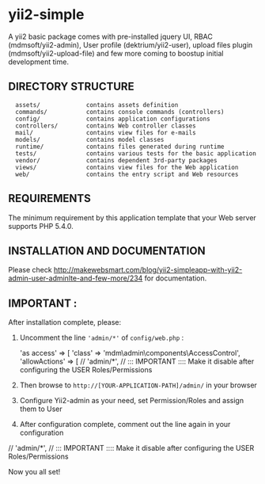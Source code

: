yii2-simple
==============

A yii2 basic package comes with pre-installed jquery UI, RBAC (mdmsoft/yii2-admin), User profile (dektrium/yii2-user), upload files plugin (mdmsoft/yii2-upload-file) and few more coming to boostup initial development time. 


DIRECTORY STRUCTURE
-------------------

      assets/             contains assets definition
      commands/           contains console commands (controllers)
      config/             contains application configurations
      controllers/        contains Web controller classes
      mail/               contains view files for e-mails
      models/             contains model classes
      runtime/            contains files generated during runtime
      tests/              contains various tests for the basic application
      vendor/             contains dependent 3rd-party packages
      views/              contains view files for the Web application
      web/                contains the entry script and Web resources


REQUIREMENTS
------------

The minimum requirement by this application template that your Web server supports PHP 5.4.0.


INSTALLATION AND DOCUMENTATION
------------------------------

Please check http://makewebsmart.com/blog/yii2-simpleapp-with-yii2-admin-user-adminlte-and-few-more/234 for documentation.


IMPORTANT :
-----------

After installation complete, please:

1.  Uncomment the line `'admin/*'` of `config/web.php` : 
        
    'as access' => [
          'class' => 'mdm\admin\components\AccessControl',
          'allowActions' => [
      //    'admin/*',  // ::: IMPORTANT :::: Make it disable after configuring the USER Roles/Permissions

2.  Then browse to `http://[YOUR-APPLICATION-PATH]/admin/` in your browser

3.  Configure Yii2-admin as your need, set Permission/Roles and assign them to User

4.  After configuration complete, comment out the line again in your configuration

//    'admin/*',  // ::: IMPORTANT :::: Make it disable after configuring the USER Roles/Permissions


Now you all set!
